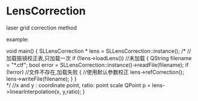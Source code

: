# LensCorrection
laser grid correction method

example:

void main()
{
  SLLensCorrection * lens = SLLensCorrection::instance();
  /*
  //加载振镜校正表,只加载一次
	if (!lens->loadLens())   //未加载
	{
		QString filename = "*.ctf";
    bool error = SLLensCorrection::instance()->readFile(filename);
		if (!error)   //文件不存在,加载失败
		{
			//使用默认参数校正
			lens->refCorrection();
			lens->writeFile(filename);
		}
	}	
  */
  //x and y : coordinate point, ratio: point scale
  QPoint p = lens->linearInterpolation(x, y,ratio);
}
